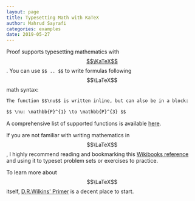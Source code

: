 ```yaml
---
layout: page
title: Typesetting Math with KaTeX
author: Mahrud Sayrafi
categories: examples
date: 2019-05-27
---
```


Proof supports typesetting mathematics with [$$\KaTeX$$](https://katex.org).
You can use `$$ .. $$` to write formulas following $$\LaTeX$$ math syntax:

~~~ markdown
The function $$\nu$$ is written inline, but can also be in a block:

$$ \nu: \mathbb{P}^{1} \to \mathbb{P}^{3} $$
~~~

A comprehensive list of supported functions is available [here](https://katex.org/docs/supported.html).

If you are not familiar with writing mathematics in $$\LaTeX$$, I highly recommend reading and bookmarking this [Wikibooks reference](https://en.wikibooks.org/wiki/LaTeX/Mathematics) and using it to typeset problem sets or exercises to practice.

To learn more about $$\LaTeX$$ itself, [D.R.Wilkins' Primer](https://www.maths.tcd.ie/~dwilkins/LaTeXPrimer/) is a decent place to start.
